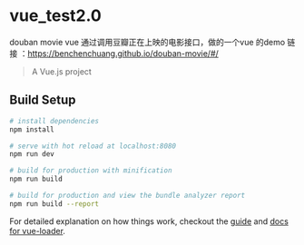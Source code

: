 # vue_test2.0


douban movie vue 通过调用豆瓣正在上映的电影接口，做的一个vue 的demo 链接 ：https://benchenchuang.github.io/douban-movie/#/

> A Vue.js project

## Build Setup

``` bash
# install dependencies
npm install

# serve with hot reload at localhost:8080
npm run dev

# build for production with minification
npm run build

# build for production and view the bundle analyzer report
npm run build --report
```

For detailed explanation on how things work, checkout the [guide](http://vuejs-templates.github.io/webpack/) and [docs for vue-loader](http://vuejs.github.io/vue-loader).
